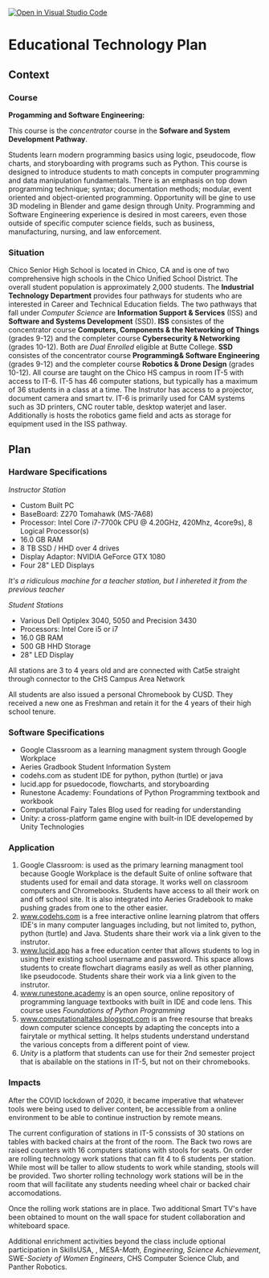 [![Open in Visual Studio Code](https://classroom.github.com/assets/open-in-vscode-f059dc9a6f8d3a56e377f745f24479a46679e63a5d9fe6f495e02850cd0d8118.svg)](https://classroom.github.com/online_ide?assignment_repo_id=6393138&assignment_repo_type=AssignmentRepo)
# Educational Technology Plan


## Context


### Course

**Progamming and Software Engineering:**

This course is the *concentrator* course in the **Sofware and System Development Pathway**.

Students learn modern programming basics using logic, pseudocode, flow charts, and 
storyboarding with programs such as Python. This course is designed to introduce students 
to math concepts in computer programming and data manipulation fundamentals. There is an 
emphasis on top down programming technique; syntax; documentation methods; modular, event 
oriented and object-oriented programming. Opportunity will be gine to use 3D modeling in 
Blender and game design through Unity. Programming and Software Engineering experience is 
desired in most careers, even those outside of specific computer science fields, such as 
business, manufacturing, nursing, and law enforcement.

### Situation

Chico Senior High School is located in Chico, CA and is one of two comprehensive high
schools in the Chico Unified School District.  The overall student population is approximately 
2,000 students.  The **Industrial Technology Department** provides four pathways for students 
who are interested in Career and Technical Education fields.  The two pathways that fall under
*Computer Science* are **Information Support & Services** (ISS) and **Software and Systems 
Development** (SSD).  **ISS** consistes of the concentrator course **Computers, Components & the
Networking of Things** (grades 9-12) and the completer course **Cybersecurity & Networking** 
(grades 10-12).  Both are *Dual Enrolled* eligible at Butte College.  **SSD** consistes of the 
concentrator course **Programming& Software Engineering** (grades 9-12) and the completer course 
**Robotics & Drone Design** (grades 10-12).  All course are taught on the Chico HS campus in 
room IT-5 with access to IT-6.  IT-5 has 46 computer stations, but typically has a maximum of 36
students in a class at a time.  The Instrutor has access to a projector, document camera and smart 
tv.  IT-6 is primarily used for CAM systems such as 3D printers, CNC router table, desktop waterjet 
and laser.  Additionally is hosts the robotics game field and acts as storage for equipment used 
in the ISS pathway.

## Plan

### Hardware Specifications

*Instructor Station*
* Custom Built PC 
* BaseBoard: Z270 Tomahawk (MS-7A68)
* Processor: Intel Core i7-7700k CPU @ 4.20GHz, 420Mhz, 4core9s), 8 Logical Processor(s)
* 16.0 GB RAM
* 8 TB SSD / HHD over 4 drives
* Display Adaptor: NVIDIA GeForce GTX 1080
* Four 28" LED Displays

*It's a ridiculous machine for a teacher station, but I inhereted it from the previous teacher*

*Student Stations*
* Various Dell Optiplex 3040, 5050 and Precision 3430   
* Processors: Intel Core i5 or i7
* 16.0 GB RAM
* 500 GB HHD Storage
* 28" LED Display

All stations are 3 to 4 years old and are connected with Cat5e straight through connector to 
the CHS Campus Area Network

All students are also issued a personal Chromebook by CUSD.  They received a new one as Freshman and 
retain it for the 4 years of their high school tenure.

### Software Specifications

* Google Classroom as a learning managment system through Google Workplace
* Aeries Gradbook Student Information System
* codehs.com as student IDE for python, python (turtle) or java
* lucid.app for psuedocode, flowcharts, and storyboarding
* Runestone Academy: Foundations of Python Programming textbook and workbook
* Computational Fairy Tales Blog used for reading for understanding
* Unity: a cross-platform game engine with built-in IDE developemed by Unity Technologies

### Application

1. Google Classroom: is used as the primary learning managment tool because Google Workplace is 
the default Suite of online software that students used for email and data storage. It works well on
classroom computers and Chromebooks. Students have access to all their work on and off school site.
It is also integrated into Aeries Gradebook to make pushing grades from one to the other easier.
2. www.codehs.com is a free interactive online learning platrom that offers IDE's in many computer 
languages including, but not limited to, python, python (turtle) and Java. Students share their work 
via a link given to the instrutor.
3. www.lucid.app has a free education center that allows students to log in using their existing school
username and password. This space allows students to create flowchart diagrams easily as well as other 
planning, like pseudocode. Students share their work via a link given to the instrutor.
4. www.runestone.academy is an open source, online repository of programming language textbooks with built
in IDE and code lens. This course uses *Foundations of Python Programming*
5. www.computationaltales.blogspot.com is an free resourse that breaks down computer science concepts by 
adapting the concepts into a fairytale or mythical setting.  It helps students understand understand the
various concepts from a different point of view.
6. *Unity* is a platform that students can use for their 2nd semester project that is abailable on the stations
in IT-5, but not on their chromebooks.

### Impacts

After the COVID lockdown of 2020, it became imperative that whatever tools were being used to deliver
content, be accessible from a online environment to be able to continue instruction by remote means.

The current configuration of stations in IT-5 conssists of 30 stations on tables with backed chairs at the front 
of the room.  The Back two rows are raised counters with 16 computers stations with stools for seats.  On order 
are rolling technology work stations that can fit 4 to 6 students per station.  While most will be taller to allow 
students to work while standing, stools will be provided.  Two shorter rolling technology work stations will be in 
the room that will facilitate any students needing wheel chair or backed chair accomodations. 

Once the rolling work stations are in place. Two additional Smart TV's have been obtained to mount on the wall space
for student collaboration and whiteboard space.  

Additional enrichment activities beyond the class include optional participation in SkillsUSA, , MESA-*Math, Engineering, 
Science Achievement*, SWE-*Society of Women Engineers*, CHS Computer Science Club, and Panther Robotics.

